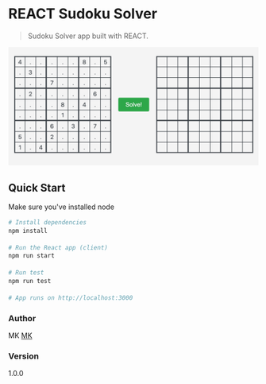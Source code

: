 # REACT Sudoku Solver

> Sudoku Solver app built with REACT.

![](link-app.png)

## Quick Start

Make sure you've installed node

```bash
# Install dependencies
npm install

# Run the React app (client)
npm run start

# Run test
npm run test

# App runs on http://localhost:3000
```

### Author

MK
[MK](https://github.com/kalapyha)

### Version

1.0.0
